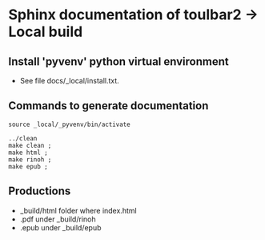 # Sphinx documentation of toulbar2 -> Local build

## Install 'pyvenv' python virtual environment

- See file docs/_local/install.txt.

## Commands to generate documentation

    source _local/_pyvenv/bin/activate

    ../clean
    make clean ;
    make html ;
    make rinoh ;
    make epub ;

## Productions
    
- _build/html folder where index.html
- .pdf under _build/rinoh
- .epub under _build/epub


